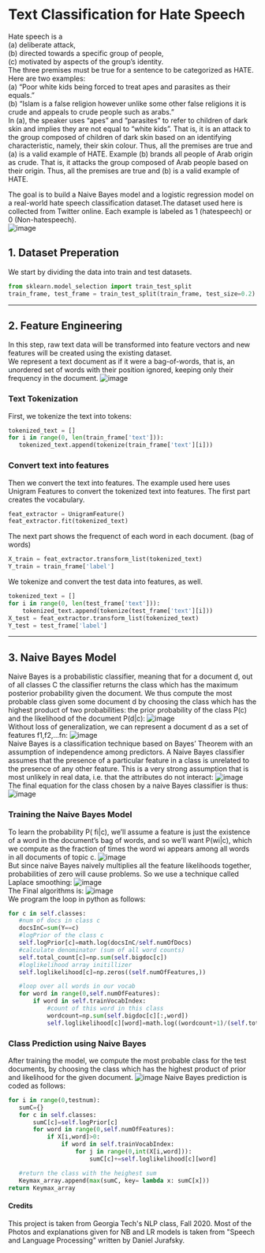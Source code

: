 # Text Classification for Hate Speech
Hate speech is a  
(a) deliberate attack,  
(b) directed towards a specific group of people,  
(c) motivated by aspects of the group’s identity.  
The three premises must be true for a sentence to be categorized as HATE. Here are two examples:  
(a) “Poor white kids being forced to treat apes and parasites as their equals.”  
(b) “Islam is a false religion however unlike some other false religions it is crude and appeals to crude people such as arabs.”  
In (a), the speaker uses “apes” and “parasites” to refer to children of dark skin and implies they are not equal to “white kids”. That is, it is an attack to the group composed of children of dark skin based on an identifying characteristic, namely, their skin colour. Thus, all the premises are true and (a) is a valid example of HATE. Example (b) brands all people of Arab origin as crude. That is, it attacks the group composed of Arab people based on their origin. Thus, all the premises are true and (b) is a valid example of HATE.

The goal is to build a Naive Bayes model and a logistic regression model on a real-world hate speech classification dataset.The dataset used here is collected from Twitter online. Each example is labeled as 1 (hatespeech) or 0 (Non-hatespeech).  
![image](01.JPG)  

## 1. Dataset Preperation
We start by dividing the data into train and test datasets.
```python
from sklearn.model_selection import train_test_split
train_frame, test_frame = train_test_split(train_frame, test_size=0.2)
```
* * *
## 2. Feature Engineering
In this step, raw text data will be transformed into feature vectors and new features will be created using the existing dataset.  
We represent a text document as if it were a bag-of-words, that is, an unordered set of words with their position ignored, keeping only their frequency in the document.
![image](bag.JPG)
### Text Tokenization
First, we tokenize the text into tokens:
```python
tokenized_text = []
for i in range(0, len(train_frame['text'])):
   tokenized_text.append(tokenize(train_frame['text'][i]))
```
### Convert text into features
Then we convert the text into features. The example used here uses Unigram Features to convert the tokenized text into features. The first part creates the vocabulary.
```python
feat_extractor = UnigramFeature()
feat_extractor.fit(tokenized_text)
```
The next part shows the frequenct of each word in each document. (bag of words)
```python
X_train = feat_extractor.transform_list(tokenized_text)
Y_train = train_frame['label']
```
We tokenize and convert the test data into features, as well.
```python
tokenized_text = []
for i in range(0, len(test_frame['text'])):
    tokenized_text.append(tokenize(test_frame['text'][i]))
X_test = feat_extractor.transform_list(tokenized_text)
Y_test = test_frame['label']
```
* * *
## 3. Naive Bayes Model
Naive Bayes is a probabilistic classifier, meaning that for a document d, out of all classes C the classifier returns the class which has the maximum posterior probability given the document. We thus compute the most probable class given some document d by choosing the class which has the highest product of two probabilities: the prior probability of the class P(c) and the likelihood of the document P(d|c):
![image](02.JPG)  
Without loss of generalization, we can represent a document d as a set of features f1,f2,...fn:
![image](03.JPG)  
Naive Bayes is a classification technique based on Bayes’ Theorem with an assumption of independence among predictors. A Naive Bayes classifier assumes that the presence of a particular feature in a class is unrelated to the presence of any other feature. This is a very strong assumption that is most unlikely in real data, i.e. that the attributes do not interact:
![image](04.JPG)  
The final equation for the class chosen by a naive Bayes classifier is thus:
![image](05.JPG)  
### Training the Naive Bayes Model
To learn the probability P( fi|c), we’ll assume a feature is just the existence of a word in the document’s bag of words, and so we’ll want P(wi|c), which we compute as the fraction of times the word wi appears among all words in all documents of topic c.
![image](06.JPG)  
But since naive Bayes naively multiplies all the feature likelihoods together, probabilities of zero will cause problems. So we use a technique called Laplace smoothing:
![image](08.JPG)  
The Final algorithms is:
![image](09.JPG)  
We program the loop in python as follows:
```python
for c in self.classes:
   #num of docs in class c
   docsInC=sum(Y==c)
   #logPrior of the class c
   self.logPrior[c]=math.log(docsInC/self.numOfDocs)
   #calculate denominator (sum of all word counts)
   self.total_count[c]=np.sum(self.bigdoc[c])
   #loglikelihood array initillizer
   self.loglikelihood[c]=np.zeros((self.numOfFeatures,))

   #loop over all words in our vocab
   for word in range(0,self.numOfFeatures):
       if word in self.trainVocabIndex:
           #count of this word in this class
           wordcount=np.sum(self.bigdoc[c][:,word])
           self.loglikelihood[c][word]=math.log((wordcount+1)/(self.total_count[c]+self.numOfVocabs))
```
### Class Prediction using Naive Bayes
After training the model, we compute the most probable class for the test documents, by choosing the class which has the highest product of prior and likelihood for the given document.
![image](10.JPG) 
Naive Bayes prediction is coded as follows:
```python
for i in range(0,testnum):
   sumC={}
   for c in self.classes:
       sumC[c]=self.logPrior[c]
       for word in range(0,self.numOfFeatures):
           if X[i,word]>0:
               if word in self.trainVocabIndex:
                   for j in range(0,int(X[i,word])):
                       sumC[c]+=self.loglikelihood[c][word]

   #return the class with the heighest sum
   Keymax_array.append(max(sumC, key= lambda x: sumC[x])) 
return Keymax_array
```
#### Credits
This project is taken from Georgia Tech's NLP class, Fall 2020.
Most of the Photos and explanations given for NB and LR models is taken from "Speech and Language Processing" written by Daniel Jurafsky.
